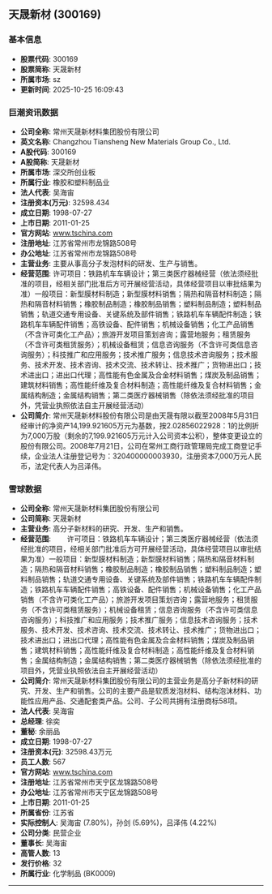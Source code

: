 ## 天晟新材 (300169)

### 基本信息

- **股票代码**: 300169
- **股票简称**: 天晟新材
- **所属市场**: sz
- **更新时间**: 2025-10-25 16:09:43

### 巨潮资讯数据

- **公司全称**: 常州天晟新材料集团股份有限公司
- **英文名称**: Changzhou Tiansheng New Materials Group Co., Ltd.
- **A股代码**: 300169
- **A股简称**: 天晟新材
- **所属市场**: 深交所创业板
- **所属行业**: 橡胶和塑料制品业
- **法人代表**: 吴海宙
- **注册资本(万元)**: 32598.434
- **成立日期**: 1998-07-27
- **上市日期**: 2011-01-25
- **官方网站**: www.tschina.com
- **注册地址**: 江苏省常州市龙锦路508号
- **办公地址**: 江苏省常州市龙锦路508号
- **主营业务**: 主要从事高分子发泡材料的研发、生产与销售。
- **经营范围**: 许可项目：铁路机车车辆设计；第三类医疗器械经营（依法须经批准的项目，经相关部门批准后方可开展经营活动，具体经营项目以审批结果为准）一般项目：新型膜材料制造；新型膜材料销售；隔热和隔音材料制造；隔热和隔音材料销售；橡胶制品制造；橡胶制品销售；塑料制品制造；塑料制品销售；轨道交通专用设备、关键系统及部件销售；铁路机车车辆配件制造；铁路机车车辆配件销售；高铁设备、配件销售；机械设备销售；化工产品销售（不含许可类化工产品）；旅游开发项目策划咨询；露营地服务；租赁服务（不含许可类租赁服务）；机械设备租赁；信息咨询服务（不含许可类信息咨询服务）；科技推广和应用服务；技术推广服务；信息技术咨询服务；技术服务、技术开发、技术咨询、技术交流、技术转让、技术推广；货物进出口；技术进出口；进出口代理；高性能有色金属及合金材料销售；煤炭及制品销售；建筑材料销售；高性能纤维及复合材料制造；高性能纤维及复合材料销售；金属结构制造；金属结构销售；第二类医疗器械销售（除依法须经批准的项目外，凭营业执照依法自主开展经营活动）
- **公司简介**: 常州天晟新材料股份有限公司是由天晟有限以截至2008年5月31日经审计的净资产14,199.921605万元为基数，按2.02856022928：1的比例折为7,000万股（剩余的7,199.921605万元计入公司资本公积），整体变更设立的股份有限公司。2008年7月21日，公司在常州工商行政管理局完成工商登记手续，企业法人注册登记号为：320400000003930，注册资本7,000万元人民币，法定代表人为吕泽伟。

### 雪球数据

- **公司全称**: 常州天晟新材料集团股份有限公司
- **公司简称**: 天晟新材
- **主营业务**: 高分子新材料的研究、开发、生产和销售。
- **经营范围**: 　　许可项目：铁路机车车辆设计；第三类医疗器械经营（依法须经批准的项目，经相关部门批准后方可开展经营活动，具体经营项目以审批结果为准）一般项目：新型膜材料制造；新型膜材料销售；隔热和隔音材料制造；隔热和隔音材料销售；橡胶制品制造；橡胶制品销售；塑料制品制造；塑料制品销售；轨道交通专用设备、关键系统及部件销售；铁路机车车辆配件制造；铁路机车车辆配件销售；高铁设备、配件销售；机械设备销售；化工产品销售（不含许可类化工产品）；旅游开发项目策划咨询；露营地服务；租赁服务（不含许可类租赁服务）；机械设备租赁；信息咨询服务（不含许可类信息咨询服务）；科技推广和应用服务；技术推广服务；信息技术咨询服务；技术服务、技术开发、技术咨询、技术交流、技术转让、技术推广；货物进出口；技术进出口；进出口代理；高性能有色金属及合金材料销售；煤炭及制品销售；建筑材料销售；高性能纤维及复合材料制造；高性能纤维及复合材料销售；金属结构制造；金属结构销售；第二类医疗器械销售（除依法须经批准的项目外，凭营业执照依法自主开展经营活动）
- **公司简介**: 常州天晟新材料集团股份有限公司的主营业务是高分子新材料的研究、开发、生产和销售。公司的主要产品是软质发泡材料、结构泡沫材料、功能性应用产品、交通配套类产品。公司、子公司共拥有注册商标58项。
- **法人代表**: 吴海宙
- **总经理**: 徐奕
- **董秘**: 余丽品
- **成立日期**: 1998-07-27
- **注册资本(元)**: 32598.43万元
- **员工人数**: 567
- **官方网站**: www.tschina.com
- **注册地址**: 江苏省常州市天宁区龙锦路508号
- **办公地址**: 江苏省常州市天宁区龙锦路508号
- **上市日期**: 2011-01-25
- **所属省份**: 江苏省
- **实际控制人**: 吴海宙 (7.80%)，孙剑 (5.69%)，吕泽伟 (4.22%)
- **公司分类**: 民营企业
- **董事长**: 吴海宙
- **高管人数**: 13
- **发行价格**: 32
- **所属行业**: 化学制品 (BK0009)

---
